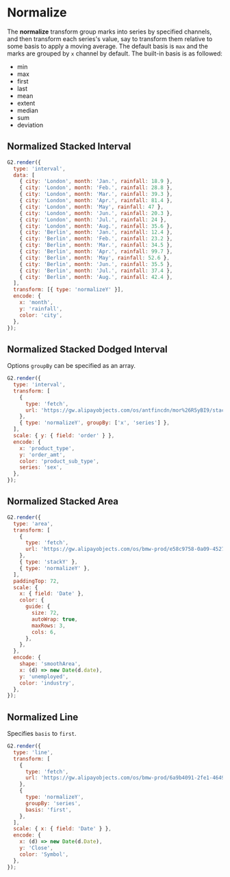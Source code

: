 # Normalize

The **normalize** transform group marks into series by specified channels, and then transform each series's value, say to transform them relative to some basis to apply a moving average. The default basis is `max` and the marks are grouped by `x` channel by default. The built-in basis is as followed:

- min
- max
- first
- last
- mean
- extent
- median
- sum
- deviation

## Normalized Stacked Interval

```js
G2.render({
  type: 'interval',
  data: [
    { city: 'London', month: 'Jan.', rainfall: 18.9 },
    { city: 'London', month: 'Feb.', rainfall: 28.8 },
    { city: 'London', month: 'Mar.', rainfall: 39.3 },
    { city: 'London', month: 'Apr.', rainfall: 81.4 },
    { city: 'London', month: 'May', rainfall: 47 },
    { city: 'London', month: 'Jun.', rainfall: 20.3 },
    { city: 'London', month: 'Jul.', rainfall: 24 },
    { city: 'London', month: 'Aug.', rainfall: 35.6 },
    { city: 'Berlin', month: 'Jan.', rainfall: 12.4 },
    { city: 'Berlin', month: 'Feb.', rainfall: 23.2 },
    { city: 'Berlin', month: 'Mar.', rainfall: 34.5 },
    { city: 'Berlin', month: 'Apr.', rainfall: 99.7 },
    { city: 'Berlin', month: 'May', rainfall: 52.6 },
    { city: 'Berlin', month: 'Jun.', rainfall: 35.5 },
    { city: 'Berlin', month: 'Jul.', rainfall: 37.4 },
    { city: 'Berlin', month: 'Aug.', rainfall: 42.4 },
  ],
  transform: [{ type: 'normalizeY' }],
  encode: {
    x: 'month',
    y: 'rainfall',
    color: 'city',
  },
});
```

## Normalized Stacked Dodged Interval

Options `groupBy` can be specified as an array.

```js
G2.render({
  type: 'interval',
  transform: [
    {
      type: 'fetch',
      url: 'https://gw.alipayobjects.com/os/antfincdn/mor%26R5yBI9/stack-group-column.json',
    },
    { type: 'normalizeY', groupBy: ['x', 'series'] },
  ],
  scale: { y: { field: 'order' } },
  encode: {
    x: 'product_type',
    y: 'order_amt',
    color: 'product_sub_type',
    series: 'sex',
  },
});
```

## Normalized Stacked Area

```js
G2.render({
  type: 'area',
  transform: [
    {
      type: 'fetch',
      url: 'https://gw.alipayobjects.com/os/bmw-prod/e58c9758-0a09-4527-aa90-fbf175b45925.json',
    },
    { type: 'stackY' },
    { type: 'normalizeY' },
  ],
  paddingTop: 72,
  scale: {
    x: { field: 'Date' },
    color: {
      guide: {
        size: 72,
        autoWrap: true,
        maxRows: 3,
        cols: 6,
      },
    },
  },
  encode: {
    shape: 'smoothArea',
    x: (d) => new Date(d.date),
    y: 'unemployed',
    color: 'industry',
  },
});
```

## Normalized Line

Specifies `basis` to `first`.

```js
G2.render({
  type: 'line',
  transform: [
    {
      type: 'fetch',
      url: 'https://gw.alipayobjects.com/os/bmw-prod/6a9b4091-2fe1-4649-89f3-f9a211827811.json',
    },
    {
      type: 'normalizeY',
      groupBy: 'series',
      basis: 'first',
    },
  ],
  scale: { x: { field: 'Date' } },
  encode: {
    x: (d) => new Date(d.Date),
    y: 'Close',
    color: 'Symbol',
  },
});
```
